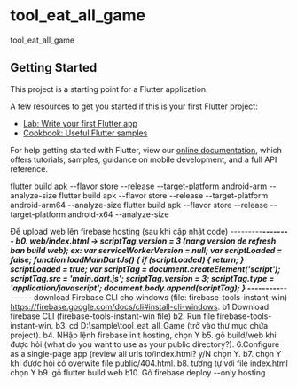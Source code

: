 # tool_eat_all_game

tool_eat_all_game

## Getting Started

This project is a starting point for a Flutter application.

A few resources to get you started if this is your first Flutter project:

- [Lab: Write your first Flutter app](https://flutter.dev/docs/get-started/codelab)
- [Cookbook: Useful Flutter samples](https://flutter.dev/docs/cookbook)

For help getting started with Flutter, view our
[online documentation](https://flutter.dev/docs), which offers tutorials,
samples, guidance on mobile development, and a full API reference.

flutter build apk --flavor store --release --target-platform android-arm --analyze-size
flutter build apk --flavor store --release --target-platform android-arm64 --analyze-size
flutter build apk --flavor store --release  --target-platform android-x64 --analyze-size


Để upload web lên firebase hosting (sau khi cập nhật code)
---------***********--------
b0. web/index.html -> scriptTag.version = 3 (nang version de refresh ban build web);
ex:
    var serviceWorkerVersion = null;
    var scriptLoaded = false;
    function loadMainDartJs() {
    if (scriptLoaded) {
    return;
    }
    scriptLoaded = true;
    var scriptTag = document.createElement('script');
    scriptTag.src = 'main.dart.js';
    scriptTag.version = 3;
    scriptTag.type = 'application/javascript';
    document.body.append(scriptTag);
}
---------***********--------
download Firebase CLI cho windows (file: firebase-tools-instant-win) https://firebase.google.com/docs/cli#install-cli-windows.
b1.Download firebase CLI (firebase-tools-instant-win file)
b2. Run file firebase-tools-instant-win.
b3. cd D:\sample\tool_eat_all_Game (trở vào thư mục chứa project).
b4. NHập lệnh firebase init hosting, chọn Y
b5. gõ build/web khi được hỏi (what do you want to use as your public directory?).
6.Configure as a single-page app (review all urls to/index.html? y/N chọn Y.
b7. chọn Y khi được hỏi có overwite file public/404.html.
b8. tương tự với file index.html chọn Y
b9. gõ flutter build web
b10. Gõ firebase deploy --only hosting
